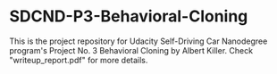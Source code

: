 # SDCND-P3-Behavioral-Cloning

This is the project repository for Udacity Self-Driving Car Nanodegree program's Project No. 3 Behavioral Cloning by Albert Killer. Check "writeup_report.pdf" for more details.
